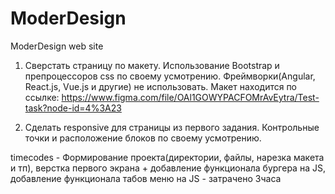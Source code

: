 # ModerDesign
ModerDesign web site
1. Сверстать страницу по макету. 
Использование Bootstrap и препроцессоров css по своему усмотрению.
Фреймворки(Angular, React.js, Vue.js и другие) не использовать. 
Макет находится по ссылке: https://www.figma.com/file/OAl1GOWYPACFOMrAvEytra/Test-task?node-id=4%3A23

2. Сделать responsive для страницы из первого задания. Контрольные точки и расположение блоков по своему усмотрению. 

timecodes - Формирование проекта(директории, файлы, нарезка макета и тп), 
            верстка первого экрана + добавление функционала бургера на JS,
            добавление функционала табов меню на JS - затрачено 3часа 
